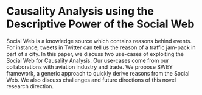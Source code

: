 # Causality Analysis using the Descriptive Power of the Social Web

Social Web is a knowledge source which contains reasons behind events. For instance, tweets in Twitter can tell us the reason of a traffic jam-pack in part of a city. In this paper, we discuss two use-cases of exploiting the Social Web for Causality Analysis. Our use-cases come from our collaborations with aviation industry and trade. We propose SWEY framework, a generic approach to quickly derive reasons from the Social Web. We also discuss challenges and future directions of this novel research direction.
